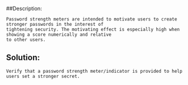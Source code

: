 ##Description:

	Password strength meters are intended to motivate users to create stronger passwords in the interest of 
	tightening security. The motivating effect is especially high when showing a score numerically and relative 
	to other users.

## Solution:
	
	Verify that a password strength meter/indicator is provided to help users set a stronger secret.
